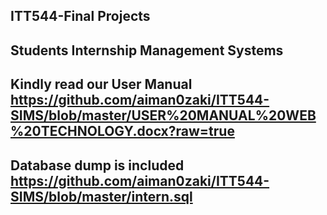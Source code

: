 ITT544-Final Projects
-----------------------------------------------
Students Internship Management Systems 
----------------------------------------------
Kindly read our User Manual
https://github.com/aiman0zaki/ITT544-SIMS/blob/master/USER%20MANUAL%20WEB%20TECHNOLOGY.docx?raw=true
-----------------------------------------------
Database dump is included
https://github.com/aiman0zaki/ITT544-SIMS/blob/master/intern.sql
----------------------------------------------------------------
